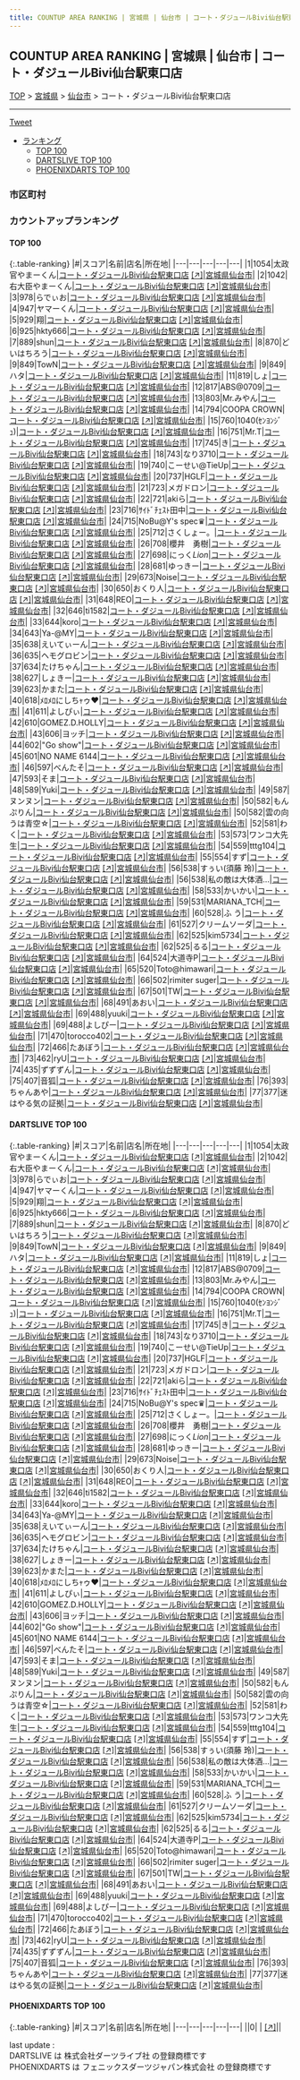 ```yaml
---
title: COUNTUP AREA RANKING | 宮城県 | 仙台市 | コート・ダジュールBivi仙台駅東口店
---
```

## COUNTUP AREA RANKING | 宮城県 | 仙台市 | コート・ダジュールBivi仙台駅東口店

[TOP](/darts/rank/) > [宮城県](/darts/rank/宮城県/) > [仙台市](/darts/rank/宮城県/仙台市/) > コート・ダジュールBivi仙台駅東口店

___

<a href="https://twitter.com/share?ref_src=twsrc%5Etfw" data-text="COUNTUP AREA RANKING | 宮城県仙台市コート・ダジュールBivi仙台駅東口店" class="twitter-share-button" data-hashtags="DARTSLIVE,PHOENIXDARTS,darts,ダーツ" data-show-count="false">Tweet</a>

* [ランキング](#カウントアップランキング)
    * [TOP 100](#top-100)
    * [DARTSLIVE TOP 100](#dartslive-top-100)
    * [PHOENIXDARTS TOP 100](#phoenixdarts-top-100)

### 市区町村

<ul>

</ul>

### カウントアップランキング

#### TOP 100



{:.table-ranking}
|#|スコア|名前|店名|所在地|
|---|---|---|---|---|
|1|1054|<span class="rank-name-dl">太政官やまーくん</span>|<a href="/darts/rank/shops/e4992e151d935998a3f63593b5358cc4.html">コート・ダジュールBivi仙台駅東口店</a> <a href="https://search.dartslive.com/jp/shop/e4992e151d935998a3f63593b5358cc4">[↗]</a>|<a href="/darts/rank/宮城県/仙台市">宮城県仙台市</a>|
|2|1042|<span class="rank-name-dl">右大臣やまーくん</span>|<a href="/darts/rank/shops/e4992e151d935998a3f63593b5358cc4.html">コート・ダジュールBivi仙台駅東口店</a> <a href="https://search.dartslive.com/jp/shop/e4992e151d935998a3f63593b5358cc4">[↗]</a>|<a href="/darts/rank/宮城県/仙台市">宮城県仙台市</a>|
|3|978|<span class="rank-name-dl">らでぃお</span>|<a href="/darts/rank/shops/e4992e151d935998a3f63593b5358cc4.html">コート・ダジュールBivi仙台駅東口店</a> <a href="https://search.dartslive.com/jp/shop/e4992e151d935998a3f63593b5358cc4">[↗]</a>|<a href="/darts/rank/宮城県/仙台市">宮城県仙台市</a>|
|4|947|<span class="rank-name-dl">ヤマーくん</span>|<a href="/darts/rank/shops/e4992e151d935998a3f63593b5358cc4.html">コート・ダジュールBivi仙台駅東口店</a> <a href="https://search.dartslive.com/jp/shop/e4992e151d935998a3f63593b5358cc4">[↗]</a>|<a href="/darts/rank/宮城県/仙台市">宮城県仙台市</a>|
|5|929|<span class="rank-name-dl">翔</span>|<a href="/darts/rank/shops/e4992e151d935998a3f63593b5358cc4.html">コート・ダジュールBivi仙台駅東口店</a> <a href="https://search.dartslive.com/jp/shop/e4992e151d935998a3f63593b5358cc4">[↗]</a>|<a href="/darts/rank/宮城県/仙台市">宮城県仙台市</a>|
|6|925|<span class="rank-name-dl">hkty666</span>|<a href="/darts/rank/shops/e4992e151d935998a3f63593b5358cc4.html">コート・ダジュールBivi仙台駅東口店</a> <a href="https://search.dartslive.com/jp/shop/e4992e151d935998a3f63593b5358cc4">[↗]</a>|<a href="/darts/rank/宮城県/仙台市">宮城県仙台市</a>|
|7|889|<span class="rank-name-dl">shun</span>|<a href="/darts/rank/shops/e4992e151d935998a3f63593b5358cc4.html">コート・ダジュールBivi仙台駅東口店</a> <a href="https://search.dartslive.com/jp/shop/e4992e151d935998a3f63593b5358cc4">[↗]</a>|<a href="/darts/rank/宮城県/仙台市">宮城県仙台市</a>|
|8|870|<span class="rank-name-dl">どいはちろう</span>|<a href="/darts/rank/shops/e4992e151d935998a3f63593b5358cc4.html">コート・ダジュールBivi仙台駅東口店</a> <a href="https://search.dartslive.com/jp/shop/e4992e151d935998a3f63593b5358cc4">[↗]</a>|<a href="/darts/rank/宮城県/仙台市">宮城県仙台市</a>|
|9|849|<span class="rank-name-dl">TowN</span>|<a href="/darts/rank/shops/e4992e151d935998a3f63593b5358cc4.html">コート・ダジュールBivi仙台駅東口店</a> <a href="https://search.dartslive.com/jp/shop/e4992e151d935998a3f63593b5358cc4">[↗]</a>|<a href="/darts/rank/宮城県/仙台市">宮城県仙台市</a>|
|9|849|<span class="rank-name-dl">ハタ</span>|<a href="/darts/rank/shops/e4992e151d935998a3f63593b5358cc4.html">コート・ダジュールBivi仙台駅東口店</a> <a href="https://search.dartslive.com/jp/shop/e4992e151d935998a3f63593b5358cc4">[↗]</a>|<a href="/darts/rank/宮城県/仙台市">宮城県仙台市</a>|
|11|819|<span class="rank-name-dl">しょ</span>|<a href="/darts/rank/shops/e4992e151d935998a3f63593b5358cc4.html">コート・ダジュールBivi仙台駅東口店</a> <a href="https://search.dartslive.com/jp/shop/e4992e151d935998a3f63593b5358cc4">[↗]</a>|<a href="/darts/rank/宮城県/仙台市">宮城県仙台市</a>|
|12|817|<span class="rank-name-dl">ABS@0709</span>|<a href="/darts/rank/shops/e4992e151d935998a3f63593b5358cc4.html">コート・ダジュールBivi仙台駅東口店</a> <a href="https://search.dartslive.com/jp/shop/e4992e151d935998a3f63593b5358cc4">[↗]</a>|<a href="/darts/rank/宮城県/仙台市">宮城県仙台市</a>|
|13|803|<span class="rank-name-dl">Mr.みやん</span>|<a href="/darts/rank/shops/e4992e151d935998a3f63593b5358cc4.html">コート・ダジュールBivi仙台駅東口店</a> <a href="https://search.dartslive.com/jp/shop/e4992e151d935998a3f63593b5358cc4">[↗]</a>|<a href="/darts/rank/宮城県/仙台市">宮城県仙台市</a>|
|14|794|<span class="rank-name-dl">COOPA CROWN</span>|<a href="/darts/rank/shops/e4992e151d935998a3f63593b5358cc4.html">コート・ダジュールBivi仙台駅東口店</a> <a href="https://search.dartslive.com/jp/shop/e4992e151d935998a3f63593b5358cc4">[↗]</a>|<a href="/darts/rank/宮城県/仙台市">宮城県仙台市</a>|
|15|760|<span class="rank-name-dl">1040(ｾﾝﾖﾝｼﾞｭ)</span>|<a href="/darts/rank/shops/e4992e151d935998a3f63593b5358cc4.html">コート・ダジュールBivi仙台駅東口店</a> <a href="https://search.dartslive.com/jp/shop/e4992e151d935998a3f63593b5358cc4">[↗]</a>|<a href="/darts/rank/宮城県/仙台市">宮城県仙台市</a>|
|16|751|<span class="rank-name-dl">Mr.T</span>|<a href="/darts/rank/shops/e4992e151d935998a3f63593b5358cc4.html">コート・ダジュールBivi仙台駅東口店</a> <a href="https://search.dartslive.com/jp/shop/e4992e151d935998a3f63593b5358cc4">[↗]</a>|<a href="/darts/rank/宮城県/仙台市">宮城県仙台市</a>|
|17|745|<span class="rank-name-dl">き</span>|<a href="/darts/rank/shops/e4992e151d935998a3f63593b5358cc4.html">コート・ダジュールBivi仙台駅東口店</a> <a href="https://search.dartslive.com/jp/shop/e4992e151d935998a3f63593b5358cc4">[↗]</a>|<a href="/darts/rank/宮城県/仙台市">宮城県仙台市</a>|
|18|743|<span class="rank-name-dl">なり3710</span>|<a href="/darts/rank/shops/e4992e151d935998a3f63593b5358cc4.html">コート・ダジュールBivi仙台駅東口店</a> <a href="https://search.dartslive.com/jp/shop/e4992e151d935998a3f63593b5358cc4">[↗]</a>|<a href="/darts/rank/宮城県/仙台市">宮城県仙台市</a>|
|19|740|<span class="rank-name-dl">こーせい@TieUp</span>|<a href="/darts/rank/shops/e4992e151d935998a3f63593b5358cc4.html">コート・ダジュールBivi仙台駅東口店</a> <a href="https://search.dartslive.com/jp/shop/e4992e151d935998a3f63593b5358cc4">[↗]</a>|<a href="/darts/rank/宮城県/仙台市">宮城県仙台市</a>|
|20|737|<span class="rank-name-dl">HGLF</span>|<a href="/darts/rank/shops/e4992e151d935998a3f63593b5358cc4.html">コート・ダジュールBivi仙台駅東口店</a> <a href="https://search.dartslive.com/jp/shop/e4992e151d935998a3f63593b5358cc4">[↗]</a>|<a href="/darts/rank/宮城県/仙台市">宮城県仙台市</a>|
|21|723|<span class="rank-name-dl">メガドロン</span>|<a href="/darts/rank/shops/e4992e151d935998a3f63593b5358cc4.html">コート・ダジュールBivi仙台駅東口店</a> <a href="https://search.dartslive.com/jp/shop/e4992e151d935998a3f63593b5358cc4">[↗]</a>|<a href="/darts/rank/宮城県/仙台市">宮城県仙台市</a>|
|22|721|<span class="rank-name-dl">akiら</span>|<a href="/darts/rank/shops/e4992e151d935998a3f63593b5358cc4.html">コート・ダジュールBivi仙台駅東口店</a> <a href="https://search.dartslive.com/jp/shop/e4992e151d935998a3f63593b5358cc4">[↗]</a>|<a href="/darts/rank/宮城県/仙台市">宮城県仙台市</a>|
|23|716|<span class="rank-name-dl">ｻｲﾄﾞﾁｪｽﾄ田中</span>|<a href="/darts/rank/shops/e4992e151d935998a3f63593b5358cc4.html">コート・ダジュールBivi仙台駅東口店</a> <a href="https://search.dartslive.com/jp/shop/e4992e151d935998a3f63593b5358cc4">[↗]</a>|<a href="/darts/rank/宮城県/仙台市">宮城県仙台市</a>|
|24|715|<span class="rank-name-dl">NoBu@Y&#x27;s spec♛</span>|<a href="/darts/rank/shops/e4992e151d935998a3f63593b5358cc4.html">コート・ダジュールBivi仙台駅東口店</a> <a href="https://search.dartslive.com/jp/shop/e4992e151d935998a3f63593b5358cc4">[↗]</a>|<a href="/darts/rank/宮城県/仙台市">宮城県仙台市</a>|
|25|712|<span class="rank-name-dl">さくしょー。</span>|<a href="/darts/rank/shops/e4992e151d935998a3f63593b5358cc4.html">コート・ダジュールBivi仙台駅東口店</a> <a href="https://search.dartslive.com/jp/shop/e4992e151d935998a3f63593b5358cc4">[↗]</a>|<a href="/darts/rank/宮城県/仙台市">宮城県仙台市</a>|
|26|708|<span class="rank-name-dl">櫻井　勇樹</span>|<a href="/darts/rank/shops/e4992e151d935998a3f63593b5358cc4.html">コート・ダジュールBivi仙台駅東口店</a> <a href="https://search.dartslive.com/jp/shop/e4992e151d935998a3f63593b5358cc4">[↗]</a>|<a href="/darts/rank/宮城県/仙台市">宮城県仙台市</a>|
|27|698|<span class="rank-name-dl">にっく*Lion*</span>|<a href="/darts/rank/shops/e4992e151d935998a3f63593b5358cc4.html">コート・ダジュールBivi仙台駅東口店</a> <a href="https://search.dartslive.com/jp/shop/e4992e151d935998a3f63593b5358cc4">[↗]</a>|<a href="/darts/rank/宮城県/仙台市">宮城県仙台市</a>|
|28|681|<span class="rank-name-dl">ゆっきー</span>|<a href="/darts/rank/shops/e4992e151d935998a3f63593b5358cc4.html">コート・ダジュールBivi仙台駅東口店</a> <a href="https://search.dartslive.com/jp/shop/e4992e151d935998a3f63593b5358cc4">[↗]</a>|<a href="/darts/rank/宮城県/仙台市">宮城県仙台市</a>|
|29|673|<span class="rank-name-dl">Noise</span>|<a href="/darts/rank/shops/e4992e151d935998a3f63593b5358cc4.html">コート・ダジュールBivi仙台駅東口店</a> <a href="https://search.dartslive.com/jp/shop/e4992e151d935998a3f63593b5358cc4">[↗]</a>|<a href="/darts/rank/宮城県/仙台市">宮城県仙台市</a>|
|30|650|<span class="rank-name-dl">おくり人</span>|<a href="/darts/rank/shops/e4992e151d935998a3f63593b5358cc4.html">コート・ダジュールBivi仙台駅東口店</a> <a href="https://search.dartslive.com/jp/shop/e4992e151d935998a3f63593b5358cc4">[↗]</a>|<a href="/darts/rank/宮城県/仙台市">宮城県仙台市</a>|
|31|648|<span class="rank-name-dl">REO</span>|<a href="/darts/rank/shops/e4992e151d935998a3f63593b5358cc4.html">コート・ダジュールBivi仙台駅東口店</a> <a href="https://search.dartslive.com/jp/shop/e4992e151d935998a3f63593b5358cc4">[↗]</a>|<a href="/darts/rank/宮城県/仙台市">宮城県仙台市</a>|
|32|646|<span class="rank-name-dl">ti1582</span>|<a href="/darts/rank/shops/e4992e151d935998a3f63593b5358cc4.html">コート・ダジュールBivi仙台駅東口店</a> <a href="https://search.dartslive.com/jp/shop/e4992e151d935998a3f63593b5358cc4">[↗]</a>|<a href="/darts/rank/宮城県/仙台市">宮城県仙台市</a>|
|33|644|<span class="rank-name-dl">koro</span>|<a href="/darts/rank/shops/e4992e151d935998a3f63593b5358cc4.html">コート・ダジュールBivi仙台駅東口店</a> <a href="https://search.dartslive.com/jp/shop/e4992e151d935998a3f63593b5358cc4">[↗]</a>|<a href="/darts/rank/宮城県/仙台市">宮城県仙台市</a>|
|34|643|<span class="rank-name-dl">Ya-@MY</span>|<a href="/darts/rank/shops/e4992e151d935998a3f63593b5358cc4.html">コート・ダジュールBivi仙台駅東口店</a> <a href="https://search.dartslive.com/jp/shop/e4992e151d935998a3f63593b5358cc4">[↗]</a>|<a href="/darts/rank/宮城県/仙台市">宮城県仙台市</a>|
|35|638|<span class="rank-name-dl">えいてぃーん</span>|<a href="/darts/rank/shops/e4992e151d935998a3f63593b5358cc4.html">コート・ダジュールBivi仙台駅東口店</a> <a href="https://search.dartslive.com/jp/shop/e4992e151d935998a3f63593b5358cc4">[↗]</a>|<a href="/darts/rank/宮城県/仙台市">宮城県仙台市</a>|
|36|635|<span class="rank-name-dl">ヘモグロビン</span>|<a href="/darts/rank/shops/e4992e151d935998a3f63593b5358cc4.html">コート・ダジュールBivi仙台駅東口店</a> <a href="https://search.dartslive.com/jp/shop/e4992e151d935998a3f63593b5358cc4">[↗]</a>|<a href="/darts/rank/宮城県/仙台市">宮城県仙台市</a>|
|37|634|<span class="rank-name-dl">たけちゃん</span>|<a href="/darts/rank/shops/e4992e151d935998a3f63593b5358cc4.html">コート・ダジュールBivi仙台駅東口店</a> <a href="https://search.dartslive.com/jp/shop/e4992e151d935998a3f63593b5358cc4">[↗]</a>|<a href="/darts/rank/宮城県/仙台市">宮城県仙台市</a>|
|38|627|<span class="rank-name-dl">しょきー</span>|<a href="/darts/rank/shops/e4992e151d935998a3f63593b5358cc4.html">コート・ダジュールBivi仙台駅東口店</a> <a href="https://search.dartslive.com/jp/shop/e4992e151d935998a3f63593b5358cc4">[↗]</a>|<a href="/darts/rank/宮城県/仙台市">宮城県仙台市</a>|
|39|623|<span class="rank-name-dl">かまた</span>|<a href="/darts/rank/shops/e4992e151d935998a3f63593b5358cc4.html">コート・ダジュールBivi仙台駅東口店</a> <a href="https://search.dartslive.com/jp/shop/e4992e151d935998a3f63593b5358cc4">[↗]</a>|<a href="/darts/rank/宮城県/仙台市">宮城県仙台市</a>|
|40|618|<span class="rank-name-dl">ﾒﾛﾒﾛにしちｬゥ♥</span>|<a href="/darts/rank/shops/e4992e151d935998a3f63593b5358cc4.html">コート・ダジュールBivi仙台駅東口店</a> <a href="https://search.dartslive.com/jp/shop/e4992e151d935998a3f63593b5358cc4">[↗]</a>|<a href="/darts/rank/宮城県/仙台市">宮城県仙台市</a>|
|41|611|<span class="rank-name-dl">よしぴぃ</span>|<a href="/darts/rank/shops/e4992e151d935998a3f63593b5358cc4.html">コート・ダジュールBivi仙台駅東口店</a> <a href="https://search.dartslive.com/jp/shop/e4992e151d935998a3f63593b5358cc4">[↗]</a>|<a href="/darts/rank/宮城県/仙台市">宮城県仙台市</a>|
|42|610|<span class="rank-name-dl">GOMEZ.D.HOLLY</span>|<a href="/darts/rank/shops/e4992e151d935998a3f63593b5358cc4.html">コート・ダジュールBivi仙台駅東口店</a> <a href="https://search.dartslive.com/jp/shop/e4992e151d935998a3f63593b5358cc4">[↗]</a>|<a href="/darts/rank/宮城県/仙台市">宮城県仙台市</a>|
|43|606|<span class="rank-name-dl">ヨッチ</span>|<a href="/darts/rank/shops/e4992e151d935998a3f63593b5358cc4.html">コート・ダジュールBivi仙台駅東口店</a> <a href="https://search.dartslive.com/jp/shop/e4992e151d935998a3f63593b5358cc4">[↗]</a>|<a href="/darts/rank/宮城県/仙台市">宮城県仙台市</a>|
|44|602|<span class="rank-name-dl">&quot;Go show&quot;</span>|<a href="/darts/rank/shops/e4992e151d935998a3f63593b5358cc4.html">コート・ダジュールBivi仙台駅東口店</a> <a href="https://search.dartslive.com/jp/shop/e4992e151d935998a3f63593b5358cc4">[↗]</a>|<a href="/darts/rank/宮城県/仙台市">宮城県仙台市</a>|
|45|601|<span class="rank-name-dl">NO NAME 6144</span>|<a href="/darts/rank/shops/e4992e151d935998a3f63593b5358cc4.html">コート・ダジュールBivi仙台駅東口店</a> <a href="https://search.dartslive.com/jp/shop/e4992e151d935998a3f63593b5358cc4">[↗]</a>|<a href="/darts/rank/宮城県/仙台市">宮城県仙台市</a>|
|46|597|<span class="rank-name-dl">べんたそ</span>|<a href="/darts/rank/shops/e4992e151d935998a3f63593b5358cc4.html">コート・ダジュールBivi仙台駅東口店</a> <a href="https://search.dartslive.com/jp/shop/e4992e151d935998a3f63593b5358cc4">[↗]</a>|<a href="/darts/rank/宮城県/仙台市">宮城県仙台市</a>|
|47|593|<span class="rank-name-dl">そま</span>|<a href="/darts/rank/shops/e4992e151d935998a3f63593b5358cc4.html">コート・ダジュールBivi仙台駅東口店</a> <a href="https://search.dartslive.com/jp/shop/e4992e151d935998a3f63593b5358cc4">[↗]</a>|<a href="/darts/rank/宮城県/仙台市">宮城県仙台市</a>|
|48|589|<span class="rank-name-dl">Yuki</span>|<a href="/darts/rank/shops/e4992e151d935998a3f63593b5358cc4.html">コート・ダジュールBivi仙台駅東口店</a> <a href="https://search.dartslive.com/jp/shop/e4992e151d935998a3f63593b5358cc4">[↗]</a>|<a href="/darts/rank/宮城県/仙台市">宮城県仙台市</a>|
|49|587|<span class="rank-name-dl">ヌンヌン</span>|<a href="/darts/rank/shops/e4992e151d935998a3f63593b5358cc4.html">コート・ダジュールBivi仙台駅東口店</a> <a href="https://search.dartslive.com/jp/shop/e4992e151d935998a3f63593b5358cc4">[↗]</a>|<a href="/darts/rank/宮城県/仙台市">宮城県仙台市</a>|
|50|582|<span class="rank-name-dl">もんぷりん</span>|<a href="/darts/rank/shops/e4992e151d935998a3f63593b5358cc4.html">コート・ダジュールBivi仙台駅東口店</a> <a href="https://search.dartslive.com/jp/shop/e4992e151d935998a3f63593b5358cc4">[↗]</a>|<a href="/darts/rank/宮城県/仙台市">宮城県仙台市</a>|
|50|582|<span class="rank-name-dl">雲の向うは青空☆</span>|<a href="/darts/rank/shops/e4992e151d935998a3f63593b5358cc4.html">コート・ダジュールBivi仙台駅東口店</a> <a href="https://search.dartslive.com/jp/shop/e4992e151d935998a3f63593b5358cc4">[↗]</a>|<a href="/darts/rank/宮城県/仙台市">宮城県仙台市</a>|
|52|581|<span class="rank-name-dl">わく</span>|<a href="/darts/rank/shops/e4992e151d935998a3f63593b5358cc4.html">コート・ダジュールBivi仙台駅東口店</a> <a href="https://search.dartslive.com/jp/shop/e4992e151d935998a3f63593b5358cc4">[↗]</a>|<a href="/darts/rank/宮城県/仙台市">宮城県仙台市</a>|
|53|573|<span class="rank-name-dl">ワンコ大先生</span>|<a href="/darts/rank/shops/e4992e151d935998a3f63593b5358cc4.html">コート・ダジュールBivi仙台駅東口店</a> <a href="https://search.dartslive.com/jp/shop/e4992e151d935998a3f63593b5358cc4">[↗]</a>|<a href="/darts/rank/宮城県/仙台市">宮城県仙台市</a>|
|54|559|<span class="rank-name-dl">tttg104</span>|<a href="/darts/rank/shops/e4992e151d935998a3f63593b5358cc4.html">コート・ダジュールBivi仙台駅東口店</a> <a href="https://search.dartslive.com/jp/shop/e4992e151d935998a3f63593b5358cc4">[↗]</a>|<a href="/darts/rank/宮城県/仙台市">宮城県仙台市</a>|
|55|554|<span class="rank-name-dl">すず</span>|<a href="/darts/rank/shops/e4992e151d935998a3f63593b5358cc4.html">コート・ダジュールBivi仙台駅東口店</a> <a href="https://search.dartslive.com/jp/shop/e4992e151d935998a3f63593b5358cc4">[↗]</a>|<a href="/darts/rank/宮城県/仙台市">宮城県仙台市</a>|
|56|538|<span class="rank-name-dl">すぅい(須藤 玲)</span>|<a href="/darts/rank/shops/e4992e151d935998a3f63593b5358cc4.html">コート・ダジュールBivi仙台駅東口店</a> <a href="https://search.dartslive.com/jp/shop/e4992e151d935998a3f63593b5358cc4">[↗]</a>|<a href="/darts/rank/宮城県/仙台市">宮城県仙台市</a>|
|56|538|<span class="rank-name-dl">私の敵は大体酒…</span>|<a href="/darts/rank/shops/e4992e151d935998a3f63593b5358cc4.html">コート・ダジュールBivi仙台駅東口店</a> <a href="https://search.dartslive.com/jp/shop/e4992e151d935998a3f63593b5358cc4">[↗]</a>|<a href="/darts/rank/宮城県/仙台市">宮城県仙台市</a>|
|58|533|<span class="rank-name-dl">かいかい</span>|<a href="/darts/rank/shops/e4992e151d935998a3f63593b5358cc4.html">コート・ダジュールBivi仙台駅東口店</a> <a href="https://search.dartslive.com/jp/shop/e4992e151d935998a3f63593b5358cc4">[↗]</a>|<a href="/darts/rank/宮城県/仙台市">宮城県仙台市</a>|
|59|531|<span class="rank-name-dl">MARIANA_TCH</span>|<a href="/darts/rank/shops/e4992e151d935998a3f63593b5358cc4.html">コート・ダジュールBivi仙台駅東口店</a> <a href="https://search.dartslive.com/jp/shop/e4992e151d935998a3f63593b5358cc4">[↗]</a>|<a href="/darts/rank/宮城県/仙台市">宮城県仙台市</a>|
|60|528|<span class="rank-name-dl">ふ う</span>|<a href="/darts/rank/shops/e4992e151d935998a3f63593b5358cc4.html">コート・ダジュールBivi仙台駅東口店</a> <a href="https://search.dartslive.com/jp/shop/e4992e151d935998a3f63593b5358cc4">[↗]</a>|<a href="/darts/rank/宮城県/仙台市">宮城県仙台市</a>|
|61|527|<span class="rank-name-dl">クリームソーダ</span>|<a href="/darts/rank/shops/e4992e151d935998a3f63593b5358cc4.html">コート・ダジュールBivi仙台駅東口店</a> <a href="https://search.dartslive.com/jp/shop/e4992e151d935998a3f63593b5358cc4">[↗]</a>|<a href="/darts/rank/宮城県/仙台市">宮城県仙台市</a>|
|62|525|<span class="rank-name-dl">kim5734</span>|<a href="/darts/rank/shops/e4992e151d935998a3f63593b5358cc4.html">コート・ダジュールBivi仙台駅東口店</a> <a href="https://search.dartslive.com/jp/shop/e4992e151d935998a3f63593b5358cc4">[↗]</a>|<a href="/darts/rank/宮城県/仙台市">宮城県仙台市</a>|
|62|525|<span class="rank-name-dl">るる</span>|<a href="/darts/rank/shops/e4992e151d935998a3f63593b5358cc4.html">コート・ダジュールBivi仙台駅東口店</a> <a href="https://search.dartslive.com/jp/shop/e4992e151d935998a3f63593b5358cc4">[↗]</a>|<a href="/darts/rank/宮城県/仙台市">宮城県仙台市</a>|
|64|524|<span class="rank-name-dl">大道寺P</span>|<a href="/darts/rank/shops/e4992e151d935998a3f63593b5358cc4.html">コート・ダジュールBivi仙台駅東口店</a> <a href="https://search.dartslive.com/jp/shop/e4992e151d935998a3f63593b5358cc4">[↗]</a>|<a href="/darts/rank/宮城県/仙台市">宮城県仙台市</a>|
|65|520|<span class="rank-name-dl">Toto@himawari</span>|<a href="/darts/rank/shops/e4992e151d935998a3f63593b5358cc4.html">コート・ダジュールBivi仙台駅東口店</a> <a href="https://search.dartslive.com/jp/shop/e4992e151d935998a3f63593b5358cc4">[↗]</a>|<a href="/darts/rank/宮城県/仙台市">宮城県仙台市</a>|
|66|502|<span class="rank-name-dl">rimiter suger</span>|<a href="/darts/rank/shops/e4992e151d935998a3f63593b5358cc4.html">コート・ダジュールBivi仙台駅東口店</a> <a href="https://search.dartslive.com/jp/shop/e4992e151d935998a3f63593b5358cc4">[↗]</a>|<a href="/darts/rank/宮城県/仙台市">宮城県仙台市</a>|
|67|501|<span class="rank-name-dl">TW</span>|<a href="/darts/rank/shops/e4992e151d935998a3f63593b5358cc4.html">コート・ダジュールBivi仙台駅東口店</a> <a href="https://search.dartslive.com/jp/shop/e4992e151d935998a3f63593b5358cc4">[↗]</a>|<a href="/darts/rank/宮城県/仙台市">宮城県仙台市</a>|
|68|491|<span class="rank-name-dl">あおい</span>|<a href="/darts/rank/shops/e4992e151d935998a3f63593b5358cc4.html">コート・ダジュールBivi仙台駅東口店</a> <a href="https://search.dartslive.com/jp/shop/e4992e151d935998a3f63593b5358cc4">[↗]</a>|<a href="/darts/rank/宮城県/仙台市">宮城県仙台市</a>|
|69|488|<span class="rank-name-dl">yuuki</span>|<a href="/darts/rank/shops/e4992e151d935998a3f63593b5358cc4.html">コート・ダジュールBivi仙台駅東口店</a> <a href="https://search.dartslive.com/jp/shop/e4992e151d935998a3f63593b5358cc4">[↗]</a>|<a href="/darts/rank/宮城県/仙台市">宮城県仙台市</a>|
|69|488|<span class="rank-name-dl">よしぴー</span>|<a href="/darts/rank/shops/e4992e151d935998a3f63593b5358cc4.html">コート・ダジュールBivi仙台駅東口店</a> <a href="https://search.dartslive.com/jp/shop/e4992e151d935998a3f63593b5358cc4">[↗]</a>|<a href="/darts/rank/宮城県/仙台市">宮城県仙台市</a>|
|71|470|<span class="rank-name-dl">torocco402</span>|<a href="/darts/rank/shops/e4992e151d935998a3f63593b5358cc4.html">コート・ダジュールBivi仙台駅東口店</a> <a href="https://search.dartslive.com/jp/shop/e4992e151d935998a3f63593b5358cc4">[↗]</a>|<a href="/darts/rank/宮城県/仙台市">宮城県仙台市</a>|
|72|466|<span class="rank-name-dl">たあぼう</span>|<a href="/darts/rank/shops/e4992e151d935998a3f63593b5358cc4.html">コート・ダジュールBivi仙台駅東口店</a> <a href="https://search.dartslive.com/jp/shop/e4992e151d935998a3f63593b5358cc4">[↗]</a>|<a href="/darts/rank/宮城県/仙台市">宮城県仙台市</a>|
|73|462|<span class="rank-name-dl">ryU</span>|<a href="/darts/rank/shops/e4992e151d935998a3f63593b5358cc4.html">コート・ダジュールBivi仙台駅東口店</a> <a href="https://search.dartslive.com/jp/shop/e4992e151d935998a3f63593b5358cc4">[↗]</a>|<a href="/darts/rank/宮城県/仙台市">宮城県仙台市</a>|
|74|435|<span class="rank-name-dl">ずずずん</span>|<a href="/darts/rank/shops/e4992e151d935998a3f63593b5358cc4.html">コート・ダジュールBivi仙台駅東口店</a> <a href="https://search.dartslive.com/jp/shop/e4992e151d935998a3f63593b5358cc4">[↗]</a>|<a href="/darts/rank/宮城県/仙台市">宮城県仙台市</a>|
|75|407|<span class="rank-name-dl">音狐</span>|<a href="/darts/rank/shops/e4992e151d935998a3f63593b5358cc4.html">コート・ダジュールBivi仙台駅東口店</a> <a href="https://search.dartslive.com/jp/shop/e4992e151d935998a3f63593b5358cc4">[↗]</a>|<a href="/darts/rank/宮城県/仙台市">宮城県仙台市</a>|
|76|393|<span class="rank-name-dl">ちゃんあや</span>|<a href="/darts/rank/shops/e4992e151d935998a3f63593b5358cc4.html">コート・ダジュールBivi仙台駅東口店</a> <a href="https://search.dartslive.com/jp/shop/e4992e151d935998a3f63593b5358cc4">[↗]</a>|<a href="/darts/rank/宮城県/仙台市">宮城県仙台市</a>|
|77|377|<span class="rank-name-dl">迷はやる気の証拠</span>|<a href="/darts/rank/shops/e4992e151d935998a3f63593b5358cc4.html">コート・ダジュールBivi仙台駅東口店</a> <a href="https://search.dartslive.com/jp/shop/e4992e151d935998a3f63593b5358cc4">[↗]</a>|<a href="/darts/rank/宮城県/仙台市">宮城県仙台市</a>|


#### DARTSLIVE TOP 100



{:.table-ranking}
|#|スコア|名前|店名|所在地|
|---|---|---|---|---|
|1|1054|<span class="rank-name-dl">太政官やまーくん</span>|<a href="/darts/rank/shops/e4992e151d935998a3f63593b5358cc4.html">コート・ダジュールBivi仙台駅東口店</a> <a href="https://search.dartslive.com/jp/shop/e4992e151d935998a3f63593b5358cc4">[↗]</a>|<a href="/darts/rank/宮城県/仙台市">宮城県仙台市</a>|
|2|1042|<span class="rank-name-dl">右大臣やまーくん</span>|<a href="/darts/rank/shops/e4992e151d935998a3f63593b5358cc4.html">コート・ダジュールBivi仙台駅東口店</a> <a href="https://search.dartslive.com/jp/shop/e4992e151d935998a3f63593b5358cc4">[↗]</a>|<a href="/darts/rank/宮城県/仙台市">宮城県仙台市</a>|
|3|978|<span class="rank-name-dl">らでぃお</span>|<a href="/darts/rank/shops/e4992e151d935998a3f63593b5358cc4.html">コート・ダジュールBivi仙台駅東口店</a> <a href="https://search.dartslive.com/jp/shop/e4992e151d935998a3f63593b5358cc4">[↗]</a>|<a href="/darts/rank/宮城県/仙台市">宮城県仙台市</a>|
|4|947|<span class="rank-name-dl">ヤマーくん</span>|<a href="/darts/rank/shops/e4992e151d935998a3f63593b5358cc4.html">コート・ダジュールBivi仙台駅東口店</a> <a href="https://search.dartslive.com/jp/shop/e4992e151d935998a3f63593b5358cc4">[↗]</a>|<a href="/darts/rank/宮城県/仙台市">宮城県仙台市</a>|
|5|929|<span class="rank-name-dl">翔</span>|<a href="/darts/rank/shops/e4992e151d935998a3f63593b5358cc4.html">コート・ダジュールBivi仙台駅東口店</a> <a href="https://search.dartslive.com/jp/shop/e4992e151d935998a3f63593b5358cc4">[↗]</a>|<a href="/darts/rank/宮城県/仙台市">宮城県仙台市</a>|
|6|925|<span class="rank-name-dl">hkty666</span>|<a href="/darts/rank/shops/e4992e151d935998a3f63593b5358cc4.html">コート・ダジュールBivi仙台駅東口店</a> <a href="https://search.dartslive.com/jp/shop/e4992e151d935998a3f63593b5358cc4">[↗]</a>|<a href="/darts/rank/宮城県/仙台市">宮城県仙台市</a>|
|7|889|<span class="rank-name-dl">shun</span>|<a href="/darts/rank/shops/e4992e151d935998a3f63593b5358cc4.html">コート・ダジュールBivi仙台駅東口店</a> <a href="https://search.dartslive.com/jp/shop/e4992e151d935998a3f63593b5358cc4">[↗]</a>|<a href="/darts/rank/宮城県/仙台市">宮城県仙台市</a>|
|8|870|<span class="rank-name-dl">どいはちろう</span>|<a href="/darts/rank/shops/e4992e151d935998a3f63593b5358cc4.html">コート・ダジュールBivi仙台駅東口店</a> <a href="https://search.dartslive.com/jp/shop/e4992e151d935998a3f63593b5358cc4">[↗]</a>|<a href="/darts/rank/宮城県/仙台市">宮城県仙台市</a>|
|9|849|<span class="rank-name-dl">TowN</span>|<a href="/darts/rank/shops/e4992e151d935998a3f63593b5358cc4.html">コート・ダジュールBivi仙台駅東口店</a> <a href="https://search.dartslive.com/jp/shop/e4992e151d935998a3f63593b5358cc4">[↗]</a>|<a href="/darts/rank/宮城県/仙台市">宮城県仙台市</a>|
|9|849|<span class="rank-name-dl">ハタ</span>|<a href="/darts/rank/shops/e4992e151d935998a3f63593b5358cc4.html">コート・ダジュールBivi仙台駅東口店</a> <a href="https://search.dartslive.com/jp/shop/e4992e151d935998a3f63593b5358cc4">[↗]</a>|<a href="/darts/rank/宮城県/仙台市">宮城県仙台市</a>|
|11|819|<span class="rank-name-dl">しょ</span>|<a href="/darts/rank/shops/e4992e151d935998a3f63593b5358cc4.html">コート・ダジュールBivi仙台駅東口店</a> <a href="https://search.dartslive.com/jp/shop/e4992e151d935998a3f63593b5358cc4">[↗]</a>|<a href="/darts/rank/宮城県/仙台市">宮城県仙台市</a>|
|12|817|<span class="rank-name-dl">ABS@0709</span>|<a href="/darts/rank/shops/e4992e151d935998a3f63593b5358cc4.html">コート・ダジュールBivi仙台駅東口店</a> <a href="https://search.dartslive.com/jp/shop/e4992e151d935998a3f63593b5358cc4">[↗]</a>|<a href="/darts/rank/宮城県/仙台市">宮城県仙台市</a>|
|13|803|<span class="rank-name-dl">Mr.みやん</span>|<a href="/darts/rank/shops/e4992e151d935998a3f63593b5358cc4.html">コート・ダジュールBivi仙台駅東口店</a> <a href="https://search.dartslive.com/jp/shop/e4992e151d935998a3f63593b5358cc4">[↗]</a>|<a href="/darts/rank/宮城県/仙台市">宮城県仙台市</a>|
|14|794|<span class="rank-name-dl">COOPA CROWN</span>|<a href="/darts/rank/shops/e4992e151d935998a3f63593b5358cc4.html">コート・ダジュールBivi仙台駅東口店</a> <a href="https://search.dartslive.com/jp/shop/e4992e151d935998a3f63593b5358cc4">[↗]</a>|<a href="/darts/rank/宮城県/仙台市">宮城県仙台市</a>|
|15|760|<span class="rank-name-dl">1040(ｾﾝﾖﾝｼﾞｭ)</span>|<a href="/darts/rank/shops/e4992e151d935998a3f63593b5358cc4.html">コート・ダジュールBivi仙台駅東口店</a> <a href="https://search.dartslive.com/jp/shop/e4992e151d935998a3f63593b5358cc4">[↗]</a>|<a href="/darts/rank/宮城県/仙台市">宮城県仙台市</a>|
|16|751|<span class="rank-name-dl">Mr.T</span>|<a href="/darts/rank/shops/e4992e151d935998a3f63593b5358cc4.html">コート・ダジュールBivi仙台駅東口店</a> <a href="https://search.dartslive.com/jp/shop/e4992e151d935998a3f63593b5358cc4">[↗]</a>|<a href="/darts/rank/宮城県/仙台市">宮城県仙台市</a>|
|17|745|<span class="rank-name-dl">き</span>|<a href="/darts/rank/shops/e4992e151d935998a3f63593b5358cc4.html">コート・ダジュールBivi仙台駅東口店</a> <a href="https://search.dartslive.com/jp/shop/e4992e151d935998a3f63593b5358cc4">[↗]</a>|<a href="/darts/rank/宮城県/仙台市">宮城県仙台市</a>|
|18|743|<span class="rank-name-dl">なり3710</span>|<a href="/darts/rank/shops/e4992e151d935998a3f63593b5358cc4.html">コート・ダジュールBivi仙台駅東口店</a> <a href="https://search.dartslive.com/jp/shop/e4992e151d935998a3f63593b5358cc4">[↗]</a>|<a href="/darts/rank/宮城県/仙台市">宮城県仙台市</a>|
|19|740|<span class="rank-name-dl">こーせい@TieUp</span>|<a href="/darts/rank/shops/e4992e151d935998a3f63593b5358cc4.html">コート・ダジュールBivi仙台駅東口店</a> <a href="https://search.dartslive.com/jp/shop/e4992e151d935998a3f63593b5358cc4">[↗]</a>|<a href="/darts/rank/宮城県/仙台市">宮城県仙台市</a>|
|20|737|<span class="rank-name-dl">HGLF</span>|<a href="/darts/rank/shops/e4992e151d935998a3f63593b5358cc4.html">コート・ダジュールBivi仙台駅東口店</a> <a href="https://search.dartslive.com/jp/shop/e4992e151d935998a3f63593b5358cc4">[↗]</a>|<a href="/darts/rank/宮城県/仙台市">宮城県仙台市</a>|
|21|723|<span class="rank-name-dl">メガドロン</span>|<a href="/darts/rank/shops/e4992e151d935998a3f63593b5358cc4.html">コート・ダジュールBivi仙台駅東口店</a> <a href="https://search.dartslive.com/jp/shop/e4992e151d935998a3f63593b5358cc4">[↗]</a>|<a href="/darts/rank/宮城県/仙台市">宮城県仙台市</a>|
|22|721|<span class="rank-name-dl">akiら</span>|<a href="/darts/rank/shops/e4992e151d935998a3f63593b5358cc4.html">コート・ダジュールBivi仙台駅東口店</a> <a href="https://search.dartslive.com/jp/shop/e4992e151d935998a3f63593b5358cc4">[↗]</a>|<a href="/darts/rank/宮城県/仙台市">宮城県仙台市</a>|
|23|716|<span class="rank-name-dl">ｻｲﾄﾞﾁｪｽﾄ田中</span>|<a href="/darts/rank/shops/e4992e151d935998a3f63593b5358cc4.html">コート・ダジュールBivi仙台駅東口店</a> <a href="https://search.dartslive.com/jp/shop/e4992e151d935998a3f63593b5358cc4">[↗]</a>|<a href="/darts/rank/宮城県/仙台市">宮城県仙台市</a>|
|24|715|<span class="rank-name-dl">NoBu@Y&#x27;s spec♛</span>|<a href="/darts/rank/shops/e4992e151d935998a3f63593b5358cc4.html">コート・ダジュールBivi仙台駅東口店</a> <a href="https://search.dartslive.com/jp/shop/e4992e151d935998a3f63593b5358cc4">[↗]</a>|<a href="/darts/rank/宮城県/仙台市">宮城県仙台市</a>|
|25|712|<span class="rank-name-dl">さくしょー。</span>|<a href="/darts/rank/shops/e4992e151d935998a3f63593b5358cc4.html">コート・ダジュールBivi仙台駅東口店</a> <a href="https://search.dartslive.com/jp/shop/e4992e151d935998a3f63593b5358cc4">[↗]</a>|<a href="/darts/rank/宮城県/仙台市">宮城県仙台市</a>|
|26|708|<span class="rank-name-dl">櫻井　勇樹</span>|<a href="/darts/rank/shops/e4992e151d935998a3f63593b5358cc4.html">コート・ダジュールBivi仙台駅東口店</a> <a href="https://search.dartslive.com/jp/shop/e4992e151d935998a3f63593b5358cc4">[↗]</a>|<a href="/darts/rank/宮城県/仙台市">宮城県仙台市</a>|
|27|698|<span class="rank-name-dl">にっく*Lion*</span>|<a href="/darts/rank/shops/e4992e151d935998a3f63593b5358cc4.html">コート・ダジュールBivi仙台駅東口店</a> <a href="https://search.dartslive.com/jp/shop/e4992e151d935998a3f63593b5358cc4">[↗]</a>|<a href="/darts/rank/宮城県/仙台市">宮城県仙台市</a>|
|28|681|<span class="rank-name-dl">ゆっきー</span>|<a href="/darts/rank/shops/e4992e151d935998a3f63593b5358cc4.html">コート・ダジュールBivi仙台駅東口店</a> <a href="https://search.dartslive.com/jp/shop/e4992e151d935998a3f63593b5358cc4">[↗]</a>|<a href="/darts/rank/宮城県/仙台市">宮城県仙台市</a>|
|29|673|<span class="rank-name-dl">Noise</span>|<a href="/darts/rank/shops/e4992e151d935998a3f63593b5358cc4.html">コート・ダジュールBivi仙台駅東口店</a> <a href="https://search.dartslive.com/jp/shop/e4992e151d935998a3f63593b5358cc4">[↗]</a>|<a href="/darts/rank/宮城県/仙台市">宮城県仙台市</a>|
|30|650|<span class="rank-name-dl">おくり人</span>|<a href="/darts/rank/shops/e4992e151d935998a3f63593b5358cc4.html">コート・ダジュールBivi仙台駅東口店</a> <a href="https://search.dartslive.com/jp/shop/e4992e151d935998a3f63593b5358cc4">[↗]</a>|<a href="/darts/rank/宮城県/仙台市">宮城県仙台市</a>|
|31|648|<span class="rank-name-dl">REO</span>|<a href="/darts/rank/shops/e4992e151d935998a3f63593b5358cc4.html">コート・ダジュールBivi仙台駅東口店</a> <a href="https://search.dartslive.com/jp/shop/e4992e151d935998a3f63593b5358cc4">[↗]</a>|<a href="/darts/rank/宮城県/仙台市">宮城県仙台市</a>|
|32|646|<span class="rank-name-dl">ti1582</span>|<a href="/darts/rank/shops/e4992e151d935998a3f63593b5358cc4.html">コート・ダジュールBivi仙台駅東口店</a> <a href="https://search.dartslive.com/jp/shop/e4992e151d935998a3f63593b5358cc4">[↗]</a>|<a href="/darts/rank/宮城県/仙台市">宮城県仙台市</a>|
|33|644|<span class="rank-name-dl">koro</span>|<a href="/darts/rank/shops/e4992e151d935998a3f63593b5358cc4.html">コート・ダジュールBivi仙台駅東口店</a> <a href="https://search.dartslive.com/jp/shop/e4992e151d935998a3f63593b5358cc4">[↗]</a>|<a href="/darts/rank/宮城県/仙台市">宮城県仙台市</a>|
|34|643|<span class="rank-name-dl">Ya-@MY</span>|<a href="/darts/rank/shops/e4992e151d935998a3f63593b5358cc4.html">コート・ダジュールBivi仙台駅東口店</a> <a href="https://search.dartslive.com/jp/shop/e4992e151d935998a3f63593b5358cc4">[↗]</a>|<a href="/darts/rank/宮城県/仙台市">宮城県仙台市</a>|
|35|638|<span class="rank-name-dl">えいてぃーん</span>|<a href="/darts/rank/shops/e4992e151d935998a3f63593b5358cc4.html">コート・ダジュールBivi仙台駅東口店</a> <a href="https://search.dartslive.com/jp/shop/e4992e151d935998a3f63593b5358cc4">[↗]</a>|<a href="/darts/rank/宮城県/仙台市">宮城県仙台市</a>|
|36|635|<span class="rank-name-dl">ヘモグロビン</span>|<a href="/darts/rank/shops/e4992e151d935998a3f63593b5358cc4.html">コート・ダジュールBivi仙台駅東口店</a> <a href="https://search.dartslive.com/jp/shop/e4992e151d935998a3f63593b5358cc4">[↗]</a>|<a href="/darts/rank/宮城県/仙台市">宮城県仙台市</a>|
|37|634|<span class="rank-name-dl">たけちゃん</span>|<a href="/darts/rank/shops/e4992e151d935998a3f63593b5358cc4.html">コート・ダジュールBivi仙台駅東口店</a> <a href="https://search.dartslive.com/jp/shop/e4992e151d935998a3f63593b5358cc4">[↗]</a>|<a href="/darts/rank/宮城県/仙台市">宮城県仙台市</a>|
|38|627|<span class="rank-name-dl">しょきー</span>|<a href="/darts/rank/shops/e4992e151d935998a3f63593b5358cc4.html">コート・ダジュールBivi仙台駅東口店</a> <a href="https://search.dartslive.com/jp/shop/e4992e151d935998a3f63593b5358cc4">[↗]</a>|<a href="/darts/rank/宮城県/仙台市">宮城県仙台市</a>|
|39|623|<span class="rank-name-dl">かまた</span>|<a href="/darts/rank/shops/e4992e151d935998a3f63593b5358cc4.html">コート・ダジュールBivi仙台駅東口店</a> <a href="https://search.dartslive.com/jp/shop/e4992e151d935998a3f63593b5358cc4">[↗]</a>|<a href="/darts/rank/宮城県/仙台市">宮城県仙台市</a>|
|40|618|<span class="rank-name-dl">ﾒﾛﾒﾛにしちｬゥ♥</span>|<a href="/darts/rank/shops/e4992e151d935998a3f63593b5358cc4.html">コート・ダジュールBivi仙台駅東口店</a> <a href="https://search.dartslive.com/jp/shop/e4992e151d935998a3f63593b5358cc4">[↗]</a>|<a href="/darts/rank/宮城県/仙台市">宮城県仙台市</a>|
|41|611|<span class="rank-name-dl">よしぴぃ</span>|<a href="/darts/rank/shops/e4992e151d935998a3f63593b5358cc4.html">コート・ダジュールBivi仙台駅東口店</a> <a href="https://search.dartslive.com/jp/shop/e4992e151d935998a3f63593b5358cc4">[↗]</a>|<a href="/darts/rank/宮城県/仙台市">宮城県仙台市</a>|
|42|610|<span class="rank-name-dl">GOMEZ.D.HOLLY</span>|<a href="/darts/rank/shops/e4992e151d935998a3f63593b5358cc4.html">コート・ダジュールBivi仙台駅東口店</a> <a href="https://search.dartslive.com/jp/shop/e4992e151d935998a3f63593b5358cc4">[↗]</a>|<a href="/darts/rank/宮城県/仙台市">宮城県仙台市</a>|
|43|606|<span class="rank-name-dl">ヨッチ</span>|<a href="/darts/rank/shops/e4992e151d935998a3f63593b5358cc4.html">コート・ダジュールBivi仙台駅東口店</a> <a href="https://search.dartslive.com/jp/shop/e4992e151d935998a3f63593b5358cc4">[↗]</a>|<a href="/darts/rank/宮城県/仙台市">宮城県仙台市</a>|
|44|602|<span class="rank-name-dl">&quot;Go show&quot;</span>|<a href="/darts/rank/shops/e4992e151d935998a3f63593b5358cc4.html">コート・ダジュールBivi仙台駅東口店</a> <a href="https://search.dartslive.com/jp/shop/e4992e151d935998a3f63593b5358cc4">[↗]</a>|<a href="/darts/rank/宮城県/仙台市">宮城県仙台市</a>|
|45|601|<span class="rank-name-dl">NO NAME 6144</span>|<a href="/darts/rank/shops/e4992e151d935998a3f63593b5358cc4.html">コート・ダジュールBivi仙台駅東口店</a> <a href="https://search.dartslive.com/jp/shop/e4992e151d935998a3f63593b5358cc4">[↗]</a>|<a href="/darts/rank/宮城県/仙台市">宮城県仙台市</a>|
|46|597|<span class="rank-name-dl">べんたそ</span>|<a href="/darts/rank/shops/e4992e151d935998a3f63593b5358cc4.html">コート・ダジュールBivi仙台駅東口店</a> <a href="https://search.dartslive.com/jp/shop/e4992e151d935998a3f63593b5358cc4">[↗]</a>|<a href="/darts/rank/宮城県/仙台市">宮城県仙台市</a>|
|47|593|<span class="rank-name-dl">そま</span>|<a href="/darts/rank/shops/e4992e151d935998a3f63593b5358cc4.html">コート・ダジュールBivi仙台駅東口店</a> <a href="https://search.dartslive.com/jp/shop/e4992e151d935998a3f63593b5358cc4">[↗]</a>|<a href="/darts/rank/宮城県/仙台市">宮城県仙台市</a>|
|48|589|<span class="rank-name-dl">Yuki</span>|<a href="/darts/rank/shops/e4992e151d935998a3f63593b5358cc4.html">コート・ダジュールBivi仙台駅東口店</a> <a href="https://search.dartslive.com/jp/shop/e4992e151d935998a3f63593b5358cc4">[↗]</a>|<a href="/darts/rank/宮城県/仙台市">宮城県仙台市</a>|
|49|587|<span class="rank-name-dl">ヌンヌン</span>|<a href="/darts/rank/shops/e4992e151d935998a3f63593b5358cc4.html">コート・ダジュールBivi仙台駅東口店</a> <a href="https://search.dartslive.com/jp/shop/e4992e151d935998a3f63593b5358cc4">[↗]</a>|<a href="/darts/rank/宮城県/仙台市">宮城県仙台市</a>|
|50|582|<span class="rank-name-dl">もんぷりん</span>|<a href="/darts/rank/shops/e4992e151d935998a3f63593b5358cc4.html">コート・ダジュールBivi仙台駅東口店</a> <a href="https://search.dartslive.com/jp/shop/e4992e151d935998a3f63593b5358cc4">[↗]</a>|<a href="/darts/rank/宮城県/仙台市">宮城県仙台市</a>|
|50|582|<span class="rank-name-dl">雲の向うは青空☆</span>|<a href="/darts/rank/shops/e4992e151d935998a3f63593b5358cc4.html">コート・ダジュールBivi仙台駅東口店</a> <a href="https://search.dartslive.com/jp/shop/e4992e151d935998a3f63593b5358cc4">[↗]</a>|<a href="/darts/rank/宮城県/仙台市">宮城県仙台市</a>|
|52|581|<span class="rank-name-dl">わく</span>|<a href="/darts/rank/shops/e4992e151d935998a3f63593b5358cc4.html">コート・ダジュールBivi仙台駅東口店</a> <a href="https://search.dartslive.com/jp/shop/e4992e151d935998a3f63593b5358cc4">[↗]</a>|<a href="/darts/rank/宮城県/仙台市">宮城県仙台市</a>|
|53|573|<span class="rank-name-dl">ワンコ大先生</span>|<a href="/darts/rank/shops/e4992e151d935998a3f63593b5358cc4.html">コート・ダジュールBivi仙台駅東口店</a> <a href="https://search.dartslive.com/jp/shop/e4992e151d935998a3f63593b5358cc4">[↗]</a>|<a href="/darts/rank/宮城県/仙台市">宮城県仙台市</a>|
|54|559|<span class="rank-name-dl">tttg104</span>|<a href="/darts/rank/shops/e4992e151d935998a3f63593b5358cc4.html">コート・ダジュールBivi仙台駅東口店</a> <a href="https://search.dartslive.com/jp/shop/e4992e151d935998a3f63593b5358cc4">[↗]</a>|<a href="/darts/rank/宮城県/仙台市">宮城県仙台市</a>|
|55|554|<span class="rank-name-dl">すず</span>|<a href="/darts/rank/shops/e4992e151d935998a3f63593b5358cc4.html">コート・ダジュールBivi仙台駅東口店</a> <a href="https://search.dartslive.com/jp/shop/e4992e151d935998a3f63593b5358cc4">[↗]</a>|<a href="/darts/rank/宮城県/仙台市">宮城県仙台市</a>|
|56|538|<span class="rank-name-dl">すぅい(須藤 玲)</span>|<a href="/darts/rank/shops/e4992e151d935998a3f63593b5358cc4.html">コート・ダジュールBivi仙台駅東口店</a> <a href="https://search.dartslive.com/jp/shop/e4992e151d935998a3f63593b5358cc4">[↗]</a>|<a href="/darts/rank/宮城県/仙台市">宮城県仙台市</a>|
|56|538|<span class="rank-name-dl">私の敵は大体酒…</span>|<a href="/darts/rank/shops/e4992e151d935998a3f63593b5358cc4.html">コート・ダジュールBivi仙台駅東口店</a> <a href="https://search.dartslive.com/jp/shop/e4992e151d935998a3f63593b5358cc4">[↗]</a>|<a href="/darts/rank/宮城県/仙台市">宮城県仙台市</a>|
|58|533|<span class="rank-name-dl">かいかい</span>|<a href="/darts/rank/shops/e4992e151d935998a3f63593b5358cc4.html">コート・ダジュールBivi仙台駅東口店</a> <a href="https://search.dartslive.com/jp/shop/e4992e151d935998a3f63593b5358cc4">[↗]</a>|<a href="/darts/rank/宮城県/仙台市">宮城県仙台市</a>|
|59|531|<span class="rank-name-dl">MARIANA_TCH</span>|<a href="/darts/rank/shops/e4992e151d935998a3f63593b5358cc4.html">コート・ダジュールBivi仙台駅東口店</a> <a href="https://search.dartslive.com/jp/shop/e4992e151d935998a3f63593b5358cc4">[↗]</a>|<a href="/darts/rank/宮城県/仙台市">宮城県仙台市</a>|
|60|528|<span class="rank-name-dl">ふ う</span>|<a href="/darts/rank/shops/e4992e151d935998a3f63593b5358cc4.html">コート・ダジュールBivi仙台駅東口店</a> <a href="https://search.dartslive.com/jp/shop/e4992e151d935998a3f63593b5358cc4">[↗]</a>|<a href="/darts/rank/宮城県/仙台市">宮城県仙台市</a>|
|61|527|<span class="rank-name-dl">クリームソーダ</span>|<a href="/darts/rank/shops/e4992e151d935998a3f63593b5358cc4.html">コート・ダジュールBivi仙台駅東口店</a> <a href="https://search.dartslive.com/jp/shop/e4992e151d935998a3f63593b5358cc4">[↗]</a>|<a href="/darts/rank/宮城県/仙台市">宮城県仙台市</a>|
|62|525|<span class="rank-name-dl">kim5734</span>|<a href="/darts/rank/shops/e4992e151d935998a3f63593b5358cc4.html">コート・ダジュールBivi仙台駅東口店</a> <a href="https://search.dartslive.com/jp/shop/e4992e151d935998a3f63593b5358cc4">[↗]</a>|<a href="/darts/rank/宮城県/仙台市">宮城県仙台市</a>|
|62|525|<span class="rank-name-dl">るる</span>|<a href="/darts/rank/shops/e4992e151d935998a3f63593b5358cc4.html">コート・ダジュールBivi仙台駅東口店</a> <a href="https://search.dartslive.com/jp/shop/e4992e151d935998a3f63593b5358cc4">[↗]</a>|<a href="/darts/rank/宮城県/仙台市">宮城県仙台市</a>|
|64|524|<span class="rank-name-dl">大道寺P</span>|<a href="/darts/rank/shops/e4992e151d935998a3f63593b5358cc4.html">コート・ダジュールBivi仙台駅東口店</a> <a href="https://search.dartslive.com/jp/shop/e4992e151d935998a3f63593b5358cc4">[↗]</a>|<a href="/darts/rank/宮城県/仙台市">宮城県仙台市</a>|
|65|520|<span class="rank-name-dl">Toto@himawari</span>|<a href="/darts/rank/shops/e4992e151d935998a3f63593b5358cc4.html">コート・ダジュールBivi仙台駅東口店</a> <a href="https://search.dartslive.com/jp/shop/e4992e151d935998a3f63593b5358cc4">[↗]</a>|<a href="/darts/rank/宮城県/仙台市">宮城県仙台市</a>|
|66|502|<span class="rank-name-dl">rimiter suger</span>|<a href="/darts/rank/shops/e4992e151d935998a3f63593b5358cc4.html">コート・ダジュールBivi仙台駅東口店</a> <a href="https://search.dartslive.com/jp/shop/e4992e151d935998a3f63593b5358cc4">[↗]</a>|<a href="/darts/rank/宮城県/仙台市">宮城県仙台市</a>|
|67|501|<span class="rank-name-dl">TW</span>|<a href="/darts/rank/shops/e4992e151d935998a3f63593b5358cc4.html">コート・ダジュールBivi仙台駅東口店</a> <a href="https://search.dartslive.com/jp/shop/e4992e151d935998a3f63593b5358cc4">[↗]</a>|<a href="/darts/rank/宮城県/仙台市">宮城県仙台市</a>|
|68|491|<span class="rank-name-dl">あおい</span>|<a href="/darts/rank/shops/e4992e151d935998a3f63593b5358cc4.html">コート・ダジュールBivi仙台駅東口店</a> <a href="https://search.dartslive.com/jp/shop/e4992e151d935998a3f63593b5358cc4">[↗]</a>|<a href="/darts/rank/宮城県/仙台市">宮城県仙台市</a>|
|69|488|<span class="rank-name-dl">yuuki</span>|<a href="/darts/rank/shops/e4992e151d935998a3f63593b5358cc4.html">コート・ダジュールBivi仙台駅東口店</a> <a href="https://search.dartslive.com/jp/shop/e4992e151d935998a3f63593b5358cc4">[↗]</a>|<a href="/darts/rank/宮城県/仙台市">宮城県仙台市</a>|
|69|488|<span class="rank-name-dl">よしぴー</span>|<a href="/darts/rank/shops/e4992e151d935998a3f63593b5358cc4.html">コート・ダジュールBivi仙台駅東口店</a> <a href="https://search.dartslive.com/jp/shop/e4992e151d935998a3f63593b5358cc4">[↗]</a>|<a href="/darts/rank/宮城県/仙台市">宮城県仙台市</a>|
|71|470|<span class="rank-name-dl">torocco402</span>|<a href="/darts/rank/shops/e4992e151d935998a3f63593b5358cc4.html">コート・ダジュールBivi仙台駅東口店</a> <a href="https://search.dartslive.com/jp/shop/e4992e151d935998a3f63593b5358cc4">[↗]</a>|<a href="/darts/rank/宮城県/仙台市">宮城県仙台市</a>|
|72|466|<span class="rank-name-dl">たあぼう</span>|<a href="/darts/rank/shops/e4992e151d935998a3f63593b5358cc4.html">コート・ダジュールBivi仙台駅東口店</a> <a href="https://search.dartslive.com/jp/shop/e4992e151d935998a3f63593b5358cc4">[↗]</a>|<a href="/darts/rank/宮城県/仙台市">宮城県仙台市</a>|
|73|462|<span class="rank-name-dl">ryU</span>|<a href="/darts/rank/shops/e4992e151d935998a3f63593b5358cc4.html">コート・ダジュールBivi仙台駅東口店</a> <a href="https://search.dartslive.com/jp/shop/e4992e151d935998a3f63593b5358cc4">[↗]</a>|<a href="/darts/rank/宮城県/仙台市">宮城県仙台市</a>|
|74|435|<span class="rank-name-dl">ずずずん</span>|<a href="/darts/rank/shops/e4992e151d935998a3f63593b5358cc4.html">コート・ダジュールBivi仙台駅東口店</a> <a href="https://search.dartslive.com/jp/shop/e4992e151d935998a3f63593b5358cc4">[↗]</a>|<a href="/darts/rank/宮城県/仙台市">宮城県仙台市</a>|
|75|407|<span class="rank-name-dl">音狐</span>|<a href="/darts/rank/shops/e4992e151d935998a3f63593b5358cc4.html">コート・ダジュールBivi仙台駅東口店</a> <a href="https://search.dartslive.com/jp/shop/e4992e151d935998a3f63593b5358cc4">[↗]</a>|<a href="/darts/rank/宮城県/仙台市">宮城県仙台市</a>|
|76|393|<span class="rank-name-dl">ちゃんあや</span>|<a href="/darts/rank/shops/e4992e151d935998a3f63593b5358cc4.html">コート・ダジュールBivi仙台駅東口店</a> <a href="https://search.dartslive.com/jp/shop/e4992e151d935998a3f63593b5358cc4">[↗]</a>|<a href="/darts/rank/宮城県/仙台市">宮城県仙台市</a>|
|77|377|<span class="rank-name-dl">迷はやる気の証拠</span>|<a href="/darts/rank/shops/e4992e151d935998a3f63593b5358cc4.html">コート・ダジュールBivi仙台駅東口店</a> <a href="https://search.dartslive.com/jp/shop/e4992e151d935998a3f63593b5358cc4">[↗]</a>|<a href="/darts/rank/宮城県/仙台市">宮城県仙台市</a>|


#### PHOENIXDARTS TOP 100



{:.table-ranking}
|#|スコア|名前|店名|所在地|
|---|---|---|---|---|
||0|<span class="rank-name-dl"> </span>|<a href="/darts/rank/shops/.html"></a> <a href="">[↗]</a>|<a href="/darts/rank//"></a>|


<div class="footer border-top border-gray-light mt-5 pt-3 text-right text-gray">
    last update : <span style="font-weight: italic" id="foot_last_modified"></span><br />
    DARTSLIVE は 株式会社ダーツライブ社 の登録商標です<br />
    PHOENIXDARTS は フェニックスダーツジャパン株式会社 の登録商標です<br />
</div>

<script src="https://cdnjs.cloudflare.com/ajax/libs/jquery.tablesorter/2.31.3/js/jquery.tablesorter.min.js" integrity="sha512-qzgd5cYSZcosqpzpn7zF2ZId8f/8CHmFKZ8j7mU4OUXTNRd5g+ZHBPsgKEwoqxCtdQvExE5LprwwPAgoicguNg==" crossorigin="anonymous" referrerpolicy="no-referrer"></script>
<link rel="stylesheet" href="https://cdnjs.cloudflare.com/ajax/libs/jquery.tablesorter/2.31.3/css/theme.default.min.css" integrity="sha512-wghhOJkjQX0Lh3NSWvNKeZ0ZpNn+SPVXX1Qyc9OCaogADktxrBiBdKGDoqVUOyhStvMBmJQ8ZdMHiR3wuEq8+w==" crossorigin="anonymous" referrerpolicy="no-referrer" />
<script>
$(function() {
    $(".table-ranking").tablesorter({sortList:[[0, 0]]});
    $("#foot_last_modified").text(formatDate(new Date(document.lastModified), 'yyyy-MM-dd HH:mm:ss'));
});
</script>

<script async src="https://platform.twitter.com/widgets.js" charset="utf-8"></script>